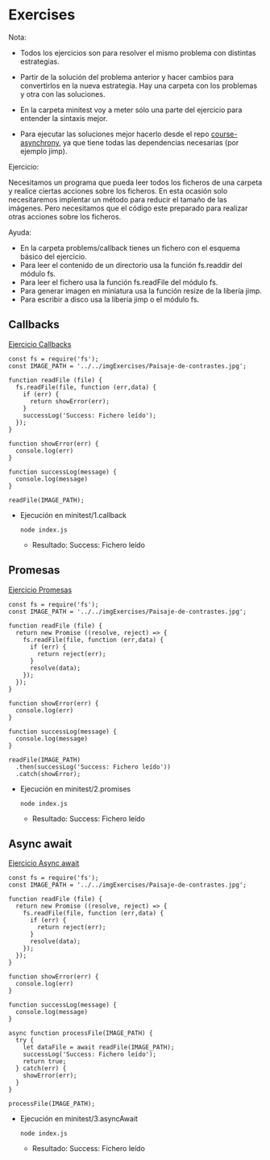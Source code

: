 # Exercises

Nota:

- Todos los ejercicios son para resolver el mismo problema con distintas estrategias. 

- Partir de la solución del problema anterior y hacer cambios para convertirlos en la nueva estrategia. Hay una carpeta con los problemas y otra con las soluciones.

- En la carpeta minitest voy a meter sólo una parte del ejercicio para entender la sintaxis mejor.

- Para ejecutar las soluciones mejor hacerlo desde el repo [course-asynchrony](https://github.com/eugenio4/course-asynchrony), ya que tiene todas las dependencias necesarias (por ejemplo jimp).

Ejercicio:

Necesitamos un programa que pueda leer todos los ficheros de una carpeta y realice ciertas acciones sobre los ficheros.
En esta ocasión solo necesitaremos implentar un método para reducir el tamaño de las imágenes.
Pero necesitamos que el código este preparado para realizar otras acciones sobre los ficheros.

Ayuda:
- En la carpeta problems/callback tienes un fichero con el esquema básico del ejercicio.
- Para leer el contenido de un directorio usa la función fs.readdir del módulo fs.
- Para leer el fichero usa la función fs.readFile del módulo fs.
- Para generar imagen en miniatura usa la función resize de la libería jimp.
- Para escribir a disco usa la libería jimp o el módulo fs.

## Callbacks

[Ejercicio Callbacks](minitest/1.callback/index.js)

```
const fs = require('fs');
const IMAGE_PATH = '../../imgExercises/Paisaje-de-contrastes.jpg';

function readFile (file) {
  fs.readFile(file, function (err,data) {
    if (err) {
      return showError(err);
    }
    successLog('Success: Fichero leído');
  });
}

function showError(err) {
  console.log(err)
}

function successLog(message) {
  console.log(message)
}

readFile(IMAGE_PATH);

```

- Ejecución en minitest/1.callback
  ```
  node index.js
  ```
  - Resultado: Success: Fichero leído

## Promesas

[Ejercicio Promesas](minitest/2.promises/index.js)

```
const fs = require('fs');
const IMAGE_PATH = '../../imgExercises/Paisaje-de-contrastes.jpg';

function readFile (file) {
  return new Promise ((resolve, reject) => {
    fs.readFile(file, function (err,data) {
      if (err) {
        return reject(err);
      }
      resolve(data);
    });
  }); 
}

function showError(err) {
  console.log(err)
}

function successLog(message) {
  console.log(message)
}

readFile(IMAGE_PATH)
  .then(successLog('Success: Fichero leído'))
  .catch(showError);  
```

- Ejecución en minitest/2.promises
  ```
  node index.js
  ```
  - Resultado: Success: Fichero leído

## Async await

[Ejercicio Async await](minitest/3.asyncAwait/index.js)

```
const fs = require('fs');
const IMAGE_PATH = '../../imgExercises/Paisaje-de-contrastes.jpg';

function readFile (file) {
  return new Promise ((resolve, reject) => {
    fs.readFile(file, function (err,data) {
      if (err) {
        return reject(err);
      }
      resolve(data);
    });
  }); 
}

function showError(err) {
  console.log(err)
}

function successLog(message) {
  console.log(message)
}

async function processFile(IMAGE_PATH) {
  try {
    let dataFile = await readFile(IMAGE_PATH);
    successLog('Success: Fichero leído');
    return true;
  } catch(err) {
    showError(err);
  }
}

processFile(IMAGE_PATH);
```

- Ejecución en minitest/3.asyncAwait
  ```
  node index.js
  ```
  - Resultado: Success: Fichero leído
